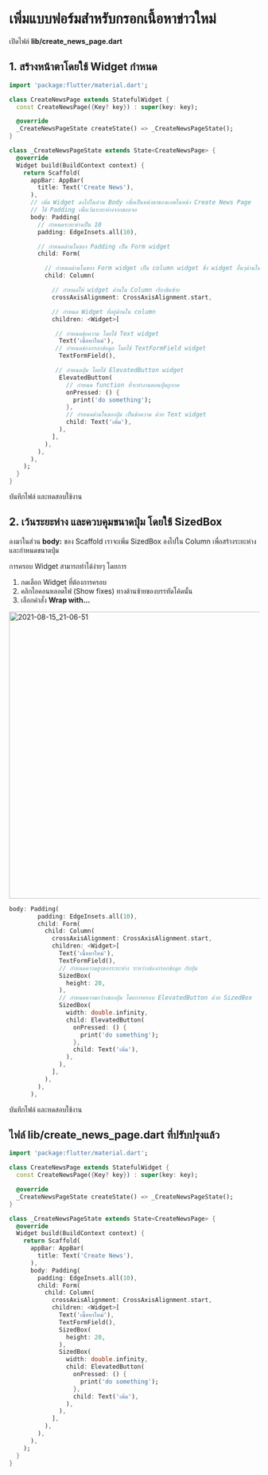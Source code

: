 
# เพิ่มแบบฟอร์มสำหรับกรอกเนื้อหาข่าวใหม่

เปิดไฟล์ **lib/create_news_page.dart**


## 1. สร้างหน้าตาโดยใช้ Widget กำหนด

```dart
import 'package:flutter/material.dart';

class CreateNewsPage extends StatefulWidget {
  const CreateNewsPage({Key? key}) : super(key: key);

  @override
  _CreateNewsPageState createState() => _CreateNewsPageState();
}

class _CreateNewsPageState extends State<CreateNewsPage> {
  @override
  Widget build(BuildContext context) {
    return Scaffold(
      appBar: AppBar(
        title: Text('Create News'),
      ),
      // เพิ่ม Widget ลงไปในส่วน Body เพื่อเป็นหน้าตาของแอพในหน้า Create News Page
      // ใช้ Padding เพื่อเว้นระยะห่างจากขอบจอ
      body: Padding(
        // กำหนดระยะห่างเป็น 10
        padding: EdgeInsets.all(10),

        // กำหนดด้านในของ Padding เป็น Form widget
        child: Form(

          // กำหนดด้านในของ Form widget เป็น column widget ซึ่ง widget อื่นๆด้านในนี้จะเรียงจากบนลงล่าง
          child: Column(

            // กำหนดให้ widget ด้านใน Column เรียงชิดซ้าย
            crossAxisAlignment: CrossAxisAlignment.start,

            // กำหนด Widget ที่อยู่ด้านใน column
            children: <Widget>[

             // กำหนดข้อความ โดยใช้ Text widget
              Text('เนื้อหาใหม่'),
             // กำหนดช่องกรอกข้อมูล โดยใช้ TextFormField widget
              TextFormField(),

             // กำหนดปุ่ม โดยใช้ ElevatedButton widget
              ElevatedButton(
                // กำหนด function ที่จะทำงานตอนปุ่มถูกกด
                onPressed: () {
                  print('do something');
                },
                // กำหนดด้านในของปุ่ม เป็นข้อความ ด้วย Text widget
                child: Text('เพิ่ม'),
              ),
            ],
          ),
        ),
      ),
    );
  }
}

```

บันทึกไฟล์ และทดสอบใช้งาน

## 2. เว้นระยะห่าง และควบคุมขนาดปุ่ม โดยใช้ SizedBox

ลงมาในส่วน **body:** ของ Scaffold เราจะเพิ่ม SizedBox ลงไปใน Column เพื่อสร้างระยะห่าง และกำหนดขนาดปุ่ม

การครอบ Widget สามารถทำได้ง่ายๆ โดยการ

1. กดเลือก Widget ที่ต้องการครอบ
2. คลิกไอคอนหลอดไฟ (Show fixes) ทางด้านซ้ายของบรรทัดโค้ดนั้น
3. เลือกคำสั่ง **Wrap with...** 

<img width="576" alt="2021-08-15_21-06-51" src="https://user-images.githubusercontent.com/85179/129481229-e5e7765a-8926-4c73-b547-636ccaab5795.png">


```dart
body: Padding(
        padding: EdgeInsets.all(10),
        child: Form(
          child: Column(
            crossAxisAlignment: CrossAxisAlignment.start,
            children: <Widget>[
              Text('เนื้อหาใหม่'),
              TextFormField(),
              // กำหนดความสูงของระยะห่าง ระหว่างช่องกรอกข้อมูล กับปุ่ม
              SizedBox(
                height: 20,
              ),
              // กำหนดความกว้างของปุ่ม โดยการครอบ ElevatedButton ด้วย SizedBox 
              SizedBox(
                width: double.infinity,
                child: ElevatedButton(
                  onPressed: () {
                    print('do something');
                  },
                  child: Text('เพิ่ม'),
                ),
              ),
            ],
          ),
        ),
      ),
```

บันทึกไฟล์ และทดสอบใช้งาน


## ไฟล์ lib/create_news_page.dart ที่ปรับปรุงแล้ว

```dart
import 'package:flutter/material.dart';

class CreateNewsPage extends StatefulWidget {
  const CreateNewsPage({Key? key}) : super(key: key);

  @override
  _CreateNewsPageState createState() => _CreateNewsPageState();
}

class _CreateNewsPageState extends State<CreateNewsPage> {
  @override
  Widget build(BuildContext context) {
    return Scaffold(
      appBar: AppBar(
        title: Text('Create News'),
      ),
      body: Padding(
        padding: EdgeInsets.all(10),
        child: Form(
          child: Column(
            crossAxisAlignment: CrossAxisAlignment.start,
            children: <Widget>[
              Text('เนื้อหาใหม่'),
              TextFormField(),
              SizedBox(
                height: 20,
              ),
              SizedBox(
                width: double.infinity,
                child: ElevatedButton(
                  onPressed: () {
                    print('do something');
                  },
                  child: Text('เพิ่ม'),
                ),
              ),
            ],
          ),
        ),
      ),
    );
  }
}

```